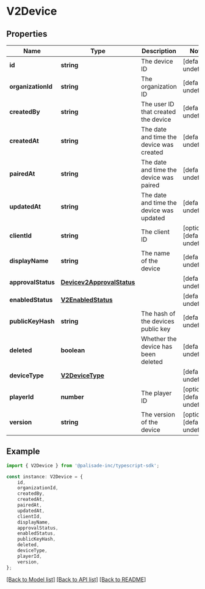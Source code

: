 # V2Device


## Properties

Name | Type | Description | Notes
------------ | ------------- | ------------- | -------------
**id** | **string** | The device ID | [default to undefined]
**organizationId** | **string** | The organization ID | [default to undefined]
**createdBy** | **string** | The user ID that created the device | [default to undefined]
**createdAt** | **string** | The date and time the device was created | [default to undefined]
**pairedAt** | **string** | The date and time the device was paired | [default to undefined]
**updatedAt** | **string** | The date and time the device was updated | [default to undefined]
**clientId** | **string** | The client ID | [optional] [default to undefined]
**displayName** | **string** | The name of the device | [default to undefined]
**approvalStatus** | [**Devicev2ApprovalStatus**](Devicev2ApprovalStatus.md) |  | [default to undefined]
**enabledStatus** | [**V2EnabledStatus**](V2EnabledStatus.md) |  | [default to undefined]
**publicKeyHash** | **string** | The hash of the devices public key | [default to undefined]
**deleted** | **boolean** | Whether the device has been deleted | [default to undefined]
**deviceType** | [**V2DeviceType**](V2DeviceType.md) |  | [default to undefined]
**playerId** | **number** | The player ID | [optional] [default to undefined]
**version** | **string** | The version of the device | [optional] [default to undefined]

## Example

```typescript
import { V2Device } from '@palisade-inc/typescript-sdk';

const instance: V2Device = {
    id,
    organizationId,
    createdBy,
    createdAt,
    pairedAt,
    updatedAt,
    clientId,
    displayName,
    approvalStatus,
    enabledStatus,
    publicKeyHash,
    deleted,
    deviceType,
    playerId,
    version,
};
```

[[Back to Model list]](../README.md#documentation-for-models) [[Back to API list]](../README.md#documentation-for-api-endpoints) [[Back to README]](../README.md)
